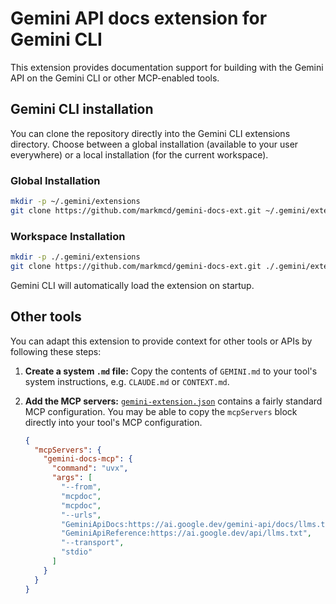 # Gemini API docs extension for Gemini CLI

This extension provides documentation support for building with the Gemini API
on the Gemini CLI or other MCP-enabled tools.

## Gemini CLI installation

You can clone the repository directly into the Gemini CLI extensions directory. Choose between a global installation (available to your user everywhere) or a local installation (for the current workspace).

### Global Installation
```bash
mkdir -p ~/.gemini/extensions
git clone https://github.com/markmcd/gemini-docs-ext.git ~/.gemini/extensions/gemini-docs-ext
```

### Workspace Installation
```bash
mkdir -p ./.gemini/extensions
git clone https://github.com/markmcd/gemini-docs-ext.git ./.gemini/extensions/gemini-docs-ext
```

Gemini CLI will automatically load the extension on startup.

## Other tools

You can adapt this extension to provide context for other tools or APIs by following these steps:

1.  **Create a system `.md` file:**
    Copy the contents of `GEMINI.md` to your tool's system instructions, e.g.
    `CLAUDE.md` or `CONTEXT.md`.

2.  **Add the MCP servers:**
    [`gemini-extension.json`](gemini-extension.json) contains a fairly standard MCP configuration. You may be able to copy the `mcpServers` block directly into your tool's MCP configuration.


    ```json
    {
      "mcpServers": {
        "gemini-docs-mcp": {
          "command": "uvx",
          "args": [
            "--from",
            "mcpdoc",
            "mcpdoc",
            "--urls",
            "GeminiApiDocs:https://ai.google.dev/gemini-api/docs/llms.txt",
            "GeminiApiReference:https://ai.google.dev/api/llms.txt",
            "--transport",
            "stdio"
          ]
        }
      }
    }
    ```

